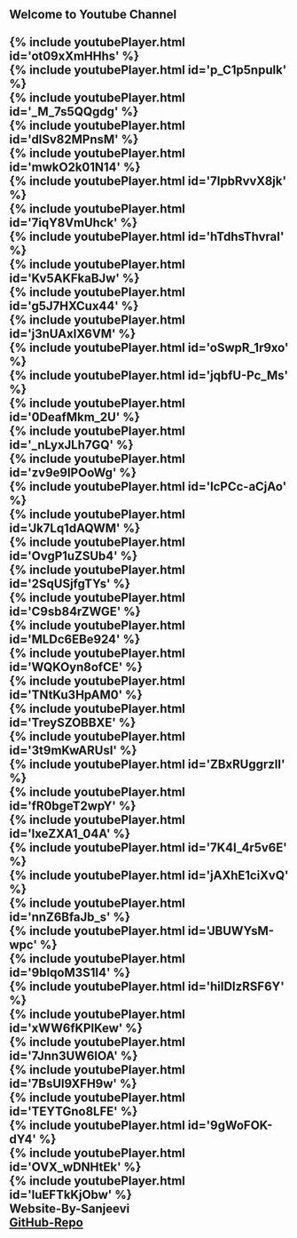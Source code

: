 ## Welcome to Youtube Channel<br><br>{% include youtubePlayer.html id='ot09xXmHHhs' %}<br>{% include youtubePlayer.html id='p_C1p5npulk' %}<br>{% include youtubePlayer.html id='_M_7s5QQgdg' %}<br>{% include youtubePlayer.html id='dISv82MPnsM' %}<br>{% include youtubePlayer.html id='mwkO2k01N14' %}<br>{% include youtubePlayer.html id='7IpbRvvX8jk' %}<br>{% include youtubePlayer.html id='7iqY8VmUhck' %}<br>{% include youtubePlayer.html id='hTdhsThvraI' %}<br>{% include youtubePlayer.html id='Kv5AKFkaBJw' %}<br>{% include youtubePlayer.html id='g5J7HXCux44' %}<br>{% include youtubePlayer.html id='j3nUAxlX6VM' %}<br>{% include youtubePlayer.html id='oSwpR_1r9xo' %}<br>{% include youtubePlayer.html id='jqbfU-Pc_Ms' %}<br>{% include youtubePlayer.html id='0DeafMkm_2U' %}<br>{% include youtubePlayer.html id='_nLyxJLh7GQ' %}<br>{% include youtubePlayer.html id='zv9e9IPOoWg' %}<br>{% include youtubePlayer.html id='lcPCc-aCjAo' %}<br>{% include youtubePlayer.html id='Jk7Lq1dAQWM' %}<br>{% include youtubePlayer.html id='OvgP1uZSUb4' %}<br>{% include youtubePlayer.html id='2SqUSjfgTYs' %}<br>{% include youtubePlayer.html id='C9sb84rZWGE' %}<br>{% include youtubePlayer.html id='MLDc6EBe924' %}<br>{% include youtubePlayer.html id='WQKOyn8ofCE' %}<br>{% include youtubePlayer.html id='TNtKu3HpAM0' %}<br>{% include youtubePlayer.html id='TreySZOBBXE' %}<br>{% include youtubePlayer.html id='3t9mKwARUsI' %}<br>{% include youtubePlayer.html id='ZBxRUggrzlI' %}<br>{% include youtubePlayer.html id='fR0bgeT2wpY' %}<br>{% include youtubePlayer.html id='lxeZXA1_04A' %}<br>{% include youtubePlayer.html id='7K4I_4r5v6E' %}<br>{% include youtubePlayer.html id='jAXhE1ciXvQ' %}<br>{% include youtubePlayer.html id='nnZ6BfaJb_s' %}<br>{% include youtubePlayer.html id='JBUWYsM-wpc' %}<br>{% include youtubePlayer.html id='9bIqoM3S1I4' %}<br>{% include youtubePlayer.html id='hiIDIzRSF6Y' %}<br>{% include youtubePlayer.html id='xWW6fKPlKew' %}<br>{% include youtubePlayer.html id='7Jnn3UW6IOA' %}<br>{% include youtubePlayer.html id='7BsUl9XFH9w' %}<br>{% include youtubePlayer.html id='TEYTGno8LFE' %}<br>{% include youtubePlayer.html id='9gWoFOK-dY4' %}<br>{% include youtubePlayer.html id='OVX_wDNHtEk' %}<br>{% include youtubePlayer.html id='luEFTkKjObw' %}<br>Website-By-Sanjeevi <br> <a href='https://github.com/SSanjeevi/videos'>GitHub-Repo</a>